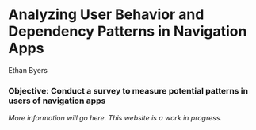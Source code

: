 # Analyzing User Behavior and Dependency Patterns in Navigation Apps 

Ethan Byers

### Objective: Conduct a survey to measure potential patterns in users of navigation apps

*More information will go here. This website is a work in progress.*
 
